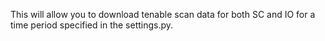 This will allow you to download tenable scan data for both SC and IO for a time period specified in the settings.py.  

